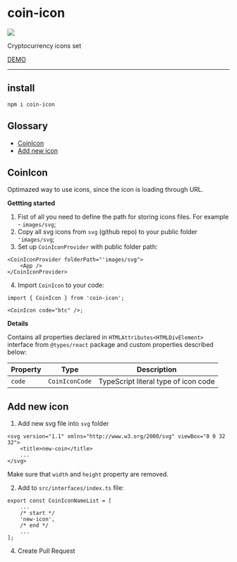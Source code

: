 # coin-icon

<a href="https://www.npmjs.com/package/coin-icon">
    <img src="https://nodei.co/npm/coin-icon.png?mini=true"/>
</a>

Cryptocurrency icons set

[DEMO](https://varp.com/coin-icons)

---

## install

```tsx
npm i coin-icon
```

## Glossary

-   [CoinIcon](#CoinIcon)
-   [Add new icon](#add-new-icon)


## CoinIcon

Optimazed way to use icons, since the icon is loading through URL.

**Gettting started**

1. Fist of all you need to define the path for storing icons files. For example - `images/svg`;
2. Copy all svg icons from `svg` (github repo) to your public folder `'images/svg`;
3. Set up `CoinIconProvider` with public folder path:

```tsx
<CoinIconProvider folderPath="'images/svg">
    <App />
</CoinIconProvider>
```

4. Import `CoinIcon` to your code:

```tsx
import { CoinIcon } from 'coin-icon';

<CoinIcon code="btc" />;
```

**Details**

Contains all properties declared in `HTMLAttributes<HTMLDivElement>` interface from `@types/react` package and custom properties described below:

| Property | Type           | Description                          |
| -------- | -------------- | ------------------------------------ |
| `code`   | `CoinIconCode` | TypeScript literal type of icon code |

## Add new icon

1. Add new svg file into `svg` folder

```tsx
<svg version="1.1" xmlns="http://www.w3.org/2000/svg" viewBox="0 0 32 32">
    <title>new-coin</title>
    ...
</svg>
```

Make sure that `width` and `height` property are removed.

2. Add to `src/interfaces/index.ts` file:

```tsx
export const CoinIconNameList = [
    ...
    /* start */
    'new-icon',
    /* end */
    ...
];
```

4. Create Pull Request
